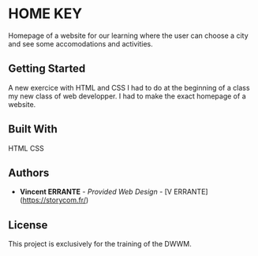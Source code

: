 # HOME KEY

Homepage of a website for our learning where the user can choose a city and see some accomodations and activities.


## Getting Started

A new exercice with HTML and CSS I had to do at the beginning of a class my new class of web developper.
I had to make the exact homepage of a website.


## Built With

HTML CSS


## Authors

  - **Vincent ERRANTE** - *Provided Web Design* -
    [V ERRANTE] (https://storycom.fr/)

## License

This project is exclusively for the training of the DWWM.
